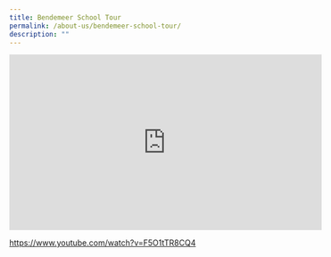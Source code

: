 ```yaml
---
title: Bendemeer School Tour
permalink: /about-us/bendemeer-school-tour/
description: ""
---
```

<div class="bp-youtube">

<iframe width="560" height="315" src="https://www.youtube.com/watch?v=F5O1tTR8CQ4" title="YouTube video player" frameborder="0"  allowfullscreen></iframe>

</div>


<!-- allow="accelerometer; autoplay; clipboard-write; encrypted-media; gyroscope; picture-in-picture" -->

https://www.youtube.com/watch?v=F5O1tTR8CQ4